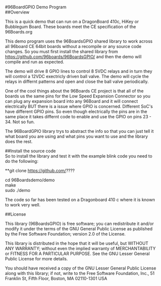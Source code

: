 #96BoardGPIO Demo Program  
##Overview  

This is a quick demo that can run on a DragonBoard 410c, HiKey or Bubblegum Board.
These boards meet the CE specification of the 96Boards.org 

This demo program uses the 96BoardsGPIO shared library to work across all
96board CE 64bit boards without a recompile or any source code changes.  So
you must first install the shared library from
https://github.com/96boards/96BoardsGPIO/ and then the demo will compile and
run as expected.

The demo will drive 8 GPIO lines to control 8 5VDC relays and in turn they
will control a 12VDC exectricly driven ball valve.  The demo will cycle the
relays in differnt patterns and open and close the ball valve periodically.

One of the cool things about the 96Boards CE project is that all of the
boards us the same pins for the Low Speed Expansion Connector so you can
plug any expansion board into any 96Board and it will connect electrically
BUT there is a issue where GPIO is concerned.  Different SoC's have
different GPIO pins.  So even though electrically the pins are in the same
place it takes differnt code to enable and use the GPIO on pins 23 - 34. 
Not so fun.

The 96BoardGPIO library trys to abstract the info so that you can just
tell it what board you are using and what pins you want to use and the
library does the rest.  

##Install the source code  
So to install the library and test it with the example blink code you need
to do the following:

**git clone https://github.com/???? 

cd 96Boardsdemo/demo  
make  
sudo ./demo  

The code so far has been tested on a Dragonboard 410 c where it is known to
work very well.

##License

This library (96BoardsGPIO) is free software; you can redistribute it
and/or modify it under the terms of the GNU General Public License
as published by the Free Software Foundation; version 2.0 of the
License.

This library is distributed in the hope that it will be useful, 
but WITHOUT ANY WARRANTY; without even the implied warranty of
MERCHANTABILITY or FITNESS FOR A PARTICULAR PURPOSE.  See the GNU 
Lesser General Public License for more details.

You should have received a copy of the GNU Lesser General Public 
License along with this library; if not, write to the Free Software 
Foundation, Inc., 51 Franklin St, Fifth Floor, Boston, MA 02110-1301 USA

